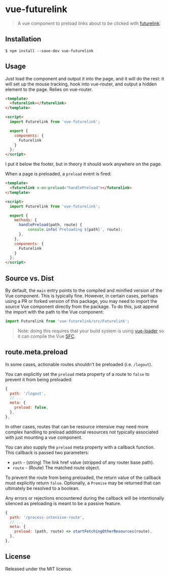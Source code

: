 # vue-futurelink

> A vue component to preload links about to be clicked with [futurelink].

## Installation

```
$ npm install --save-dev vue-futurelink
```

## Usage

Just load the component and output it into the page, and it will do the rest: it will set up the mouse tracking, hook into vue-router, and output a hidden element to the page. Relies on vue-router.

```html
<template>
  <futurelink></futurelink>
</template>

<script>
  import Futurelink from 'vue-futurelink';

  export {
    components: {
      Futurelink
    }
  };
</script>
```

I put it below the footer, but in theory it should work anywhere on the page.

When a page is preloaded, a `preload` event is fired:

```html
<template>
  <futurelink v-on:preload="handlePreload"></futurelink>
</template>

<script>
  import Futurelink from 'vue-futurelink';

  export {
    methods: {
      handlePreload(path, route) {
          console.info(`Preloading ${path}`, route);
      },
    },
    components: {
      Futurelink
    }
  };
</script>
```

## Source vs. Dist

By default, the `main` entry points to the compiled and minified version
of the Vue component. This is typically fine. However, in certain cases,
perhaps using a PR or forked version of this package, you may need to
import the source Vue component directly from the package. To do this,
just append the import with the path to the Vue component: 

```js
import Futurelink from 'vue-futurelink/src/Futurelink';
```

> Note: doing this requires that your build system is using
 [vue-loader](https://github.com/vuejs/vue-loader) so it can compile the
 Vue [SFC](https://github.com/vuejs/vue-loader/blob/master/docs/spec.md). 

## route.meta.preload

In some cases, actionable routes shouldn't be preloaded (i.e. `/logout`).

You can explicitly set the `preload` meta property of a route to
`false` to prevent it from being preloaded:

```js
{
  path: '/logout',
  // ...
  meta: {
    preload: false,
  },
},
```

In other cases, routes that can be resource intensive may need more
complex handling to preload additional resources not typically
associated with just mounting a vue component.

You can also supply the `preload` meta property with a callback
function. This callback is passed two parameters:

- `path` - (string) The link href value (stripped of any router base path).
- `route` - (Route) The matched route object.

To prevent the route from being preloaded, the return value of the
callback must explicitly return `false`. Optionally, a `Promise` may
be returned that can ultimately be resolved to a boolean.

Any errors or rejections encountered during the callback will be
intentionally silenced as preloading is meant to be a passive
feature.

```js
{
  path: '/process-intensive-route',
  // ...
  meta: {
    preload: (path, route) => startFetchingOtherResources(route),
  },
},
```


## License

Released under the MIT license.

[futurelink]: https://github.com/SamKnows/futurelink
